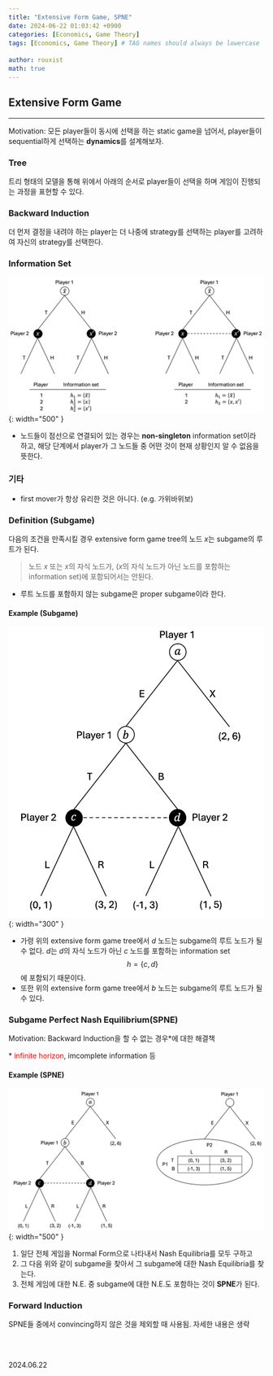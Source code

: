 ```yaml
---
title: "Extensive Form Game, SPNE"
date: 2024-06-22 01:03:42 +0900
categories: [Economics, Game Theory]
tags: [Economics, Game Theory] # TAG names should always be lowercase

author: rouxist
math: true
---
```


## Extensive Form Game

---

Motivation: 모든 player들이 동시에 선택을 하는 static game을 넘어서, player들이 sequential하게 선택하는 **dynamics**를 설계해보자.

### Tree

트리 형태의 모델을 통해 위에서 아래의 순서로 player들이 선택을 하며 게임이 진행되는 과정을 표현할 수 있다.

### Backward Induction

더 먼저 결정을 내려야 하는 player는 더 나중에 strategy를 선택하는 player를 고려하여 자신의 strategy를 선택한다.

### Information Set

![extensive_form_game](/assets/post-img/econ/game_theory/extensive-form-game-and-spne/information_set.png){: width="500" }

- 노드들이 점선으로 연결되어 있는 경우는 **non-singleton** information set이라 하고, 해당 단계에서 player가 그 노드들 중 어떤 것이 현재 상황인지 알 수 없음을 뜻한다.

### 기타

- first mover가 항상 유리한 것은 아니다. (e.g. 가위바위보)

### Definition (Subgame)

다음의 조건을 만족시킬 경우 extensive form game tree의 노드 $x$는 subgame의 루트가 된다.

> 노드 $x$ 또는 $x$의 자식 노드가, ($x$의 자식 노드가 아닌 노드를 포함하는 information set)에 포함되어서는 안된다.

- 루트 노드를 포함하지 않는 subgame은 proper subgame이라 한다.

#### Example (Subgame)

![subgame](/assets/post-img/econ/game_theory/extensive-form-game-and-spne/subgame.png){: width="300" }

- 가령 위의 extensive form game tree에서 $d$ 노드는 subgame의 루트 노드가 될 수 없다. $d$는 $d$의 자식 노드가 아닌 $c$ 노드를 포함하는 information set $$h=\{c,d\}$$에 포함되기 때문이다.
- 또한 위의 extensive form game tree에서 $b$ 노드는 subgame의 루트 노드가 될 수 있다.

### Subgame Perfect Nash Equilibrium(SPNE)

Motivation: Backward Induction을 할 수 없는 경우\*에 대한 해결책

\* <span style="color:red">infinite horizon</span>, imcomplete information 등

#### Example (SPNE)

![spne](/assets/post-img/econ/game_theory/extensive-form-game-and-spne/spne.png){: width="500" }

1. 일단 전체 게임을 Normal Form으로 나타내서 Nash Equilibria를 모두 구하고
2. 그 다음 위와 같이 subgame을 찾아서 그 subgame에 대한 Nash Equilibria를 찾는다.
3. 전체 게임에 대한 N.E. 중 subgame에 대한 N.E.도 포함하는 것이 **SPNE**가 된다.

### Forward Induction

SPNE들 중에서 convincing하지 않은 것을 제외할 때 사용됨. 자세한 내용은 생략

<br/><br/>

2024.06.22
